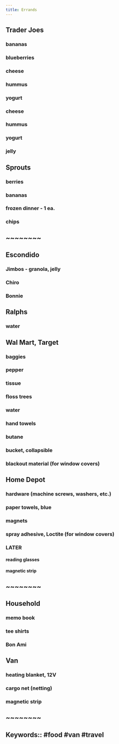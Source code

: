 ```yaml
---
title: Errands
---
```


## **Trader Joes**
### bananas
### blueberries
### cheese
### hummus
### yogurt
### cheese
### hummus
### yogurt
### jelly
## **Sprouts**
### berries
### bananas
### frozen dinner - 1 ea.
### chips
## ~~~~~~~~
## **Escondido**
### Jimbos - granola, jelly
### Chiro
### Bonnie
## **Ralphs**
### water
## **Wal Mart, Target**
### baggies
### pepper
### tissue
### floss trees
### water
### hand towels
### butane
### bucket, collapsible
### blackout material (for window covers)
## **Home Depot**
### hardware (machine screws, washers, etc.)
### paper towels, blue
### magnets
### spray adhesive, Loctite (for window covers)
### LATER
#### reading glasses
#### magnetic strip
## ~~~~~~~~
## **Household**
### memo book
### tee shirts
### Bon Ami
## **Van**
### heating blanket, 12V
### cargo net (netting)
### magnetic strip
## ~~~~~~~~
## Keywords:: #food #van #travel